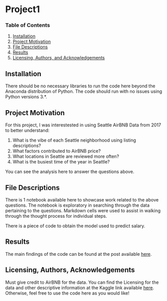 # Project1


### Table of Contents

1. [Installation](#installation)
2. [Project Motivation](#motivation)
3. [File Descriptions](#files)
4. [Results](#results)
5. [Licensing, Authors, and Acknowledgements](#licensing)

## Installation <a name="installation"></a>

There should be no necessary libraries to run the code here beyond the Anaconda distribution of Python.  The code should run with no issues using Python versions 3.*.

## Project Motivation<a name="motivation"></a>

For this project, I was interestested in using Seattle AirBNB Data from 2017 to better understand:
1. What is the vibe of each Seattle neighborhood using listing descriptions?
2. What factors contributed to AirBNB price?
3. What locations in Seattle are reviewed more often?
4. What is the busiest time of the year in Seattle?

You can see the analysis here to answer the questions above. 


## File Descriptions <a name="files"></a>

There is 1 notebook available here to showcase work related to the above questions.  The notebook is exploratory in searching through the data pertaining to the questions.  Markdown cells were used to assist in walking through the thought process for individual steps.  

There is a piece of code to obtain the model used to predict salary.

## Results<a name="results"></a>

The main findings of the code can be found at the post available [here](https://medium.com/p/455ec9545fb8/).

## Licensing, Authors, Acknowledgements<a name="licensing"></a>

Must give credit to AirBNB for the data.  You can find the Licensing for the data and other descriptive information at the Kaggle link available [here](https://www.kaggle.com/airbnb/seattle/data).  Otherwise, feel free to use the code here as you would like! 

